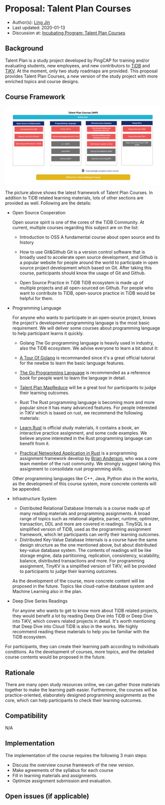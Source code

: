 # Proposal: Talent Plan Courses

- Author(s): [Ling Jin](https://github.com/JinLingChristoher)
- Last updated: 2020-01-13
- Discussion at: [Incubating Program: Talent Plan Courses](https://github.com/pingcap/community/issues/130)

## Background

Talent Plan is a study project developed by PingCAP for training and/or evaluating students, new employees, and new contributors to [TiDB] and [TiKV]. At the moment, only two study roadmaps are provided. This proposal provides Talent Plan Courses, a new version of the study project with more enriched topics and course designs.

[TiDB]: https://github.com/pingcap/tidb
[TiKV]: https://github.com/tikv/tikv

## Course Framework

![course map](../media/rfc-talent-plan-courses.png)

The picture above shows the latest framework of Talent Plan Courses. In addition to TiDB related learning materials, lots of other sections are provided as well. Following are the details:

- Open Source Cooperation

  Open source spirit is one of the cores of the TiDB Community.  At current, multiple courses regarding this subject are on the list:

  - Introduction to OSS
    A fundamental course about open source and its history

  - How to use Git&Github
    Git is a version control software that is broadly used to accelerate open source development, and Github is a popular website for people around the world to participate in open source project development which based on Git. After taking this course, participants should know the usage of Git and Github.

  - Open Source Practice in TiDB
    TiDB ecosystem is made up of multiple projects and all open-sourced on Github. For people who want to contribute to TiDB, open-source practice in TiDB would be helpful for them.

- Programming Language

  For anyone who wants to participate in an open-source project, knows the project's development programming language is the most basic requirement. We will deliver some courses about programming language to help participant learns it quickly.

  - Golang
    The Go programming language is heavily used in industry, also the TiDB ecosystem. We advise everyone to learn a bit about it:

  - [A Tour Of Golang](https://tour.golang.org/) is recommanded since it's a great official tutorial for the newbie to learn the basic language features.
  - [The Go Programming Language](http://www.gopl.io/) is recommended as a reference book for people want to learn the language in detail.
  - [Talent Plan MapReduce](https://github.com/pingcap/talent-plan/tree/master/tidb/mapreduce) will be a great tool for participants to judge their learning outcomes.

  - Rust
    The Rust programming language is becoming more and more popular since it has many advanced features. For people interested in TiKV which is based on rust, we recommend the following materials:

  - [Learn Rust](https://www.rust-lang.org/learn) is official study materials, it contains a book, an interactive practice assignment, and some code examples. We believe anyone interested in the Rust programming language can benefit from it.
  - [Practical Networked Application in Rust](https://github.com/pingcap/talent-plan/tree/master/rust) is a programming assignment framework develop by [Brian Anderson](https://github.com/brson), who was a core team member of the rust community. We strongly suggest taking this assignment to consolidate rust programming skills.

  Other programming languages like C++, Java, Python also in the works, as the development of this course system, more concrete contents will be appended.

- Infrastructure System

  - Distributed Relational Database Internals is a course made up of many reading materials and programming assignments. A broad range of topics such as relational algebra, parser, runtime, optimizer, transaction, DDL and more are covered in readings. TinySQL is a simplified version of TiDB, used as the programming assignment framework, which let participants can verify their learning outcomes.
  - Distributed Key-Value Database Internals is a course have the same design structure as the one mentioned above, but about distributed key-value database system. The contents of readings will be like storage engine, data partitioning, replication, consistency, scalability, balance, distributed transactions and more. For programming assignment, TinyKV is a simplified version of TiKV, will be provided to participants to judge their learning outcomes.

  As the development of the course, more concrete content will be proposed in the future. Topics like cloud-native database system and Machine Learning also in the plan.

- Deep Dive Series Readings

  For anyone who wants to get to know more about TiDB related projects, they would benefit a lot by reading Deep Dive into TiDB or Deep Dive into TiKV, which covers related projects in detail. It's worth mentioning that Deep Dive into Cloud TiDB is also in the works. We highly recommend reading these materials to help you be familiar with the TiDB ecosystem.

For participants, they can create their learning path according to individuals conditions. As the development of courses, more topics, and the detailed course contents would be proposed in the future.

## Rationale

There are many open study resources online, we can gather those materials together to make the learning path easier. Furthermore, the courses will be practice-oriented, elaborately designed programming assignments as the core, which can help participants to check their learning outcomes.

## Compatibility

N/A

## Implementation

The implementation of the course requires the following 3 main steps:

- Discuss the overview course framework of the new version.
- Make agreements of the syllabus for each course
- Fill in learning materials and assignments.
- Optimize assignment submission and evaluation.

## Open issues (if applicable)
